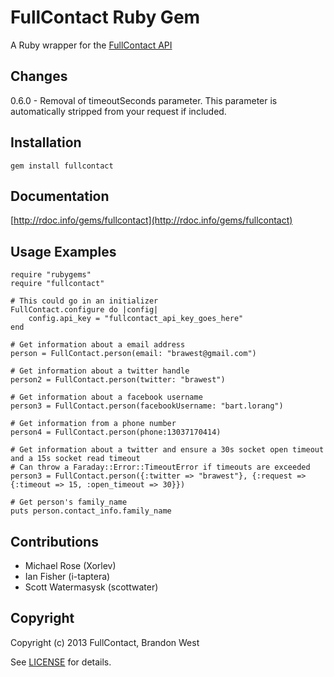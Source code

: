 FullContact Ruby Gem
====================
A Ruby wrapper for the [FullContact API](http://www.fullcontact.com/)

Changes
-------

0.6.0 - Removal of timeoutSeconds parameter. This parameter is automatically stripped from your request if included.

Installation
------------
    gem install fullcontact

Documentation
-------------
[http://rdoc.info/gems/fullcontact](http://rdoc.info/gems/fullcontact)

Usage Examples
--------------
    require "rubygems"
    require "fullcontact"

	# This could go in an initializer
	FullContact.configure do |config|
		config.api_key = "fullcontact_api_key_goes_here"
	end
	
    # Get information about a email address
    person = FullContact.person(email: "brawest@gmail.com")
    
    # Get information about a twitter handle
    person2 = FullContact.person(twitter: "brawest")

    # Get information about a facebook username
    person3 = FullContact.person(facebookUsername: "bart.lorang")
    
    # Get information from a phone number
    person4 = FullContact.person(phone:13037170414)
    
    # Get information about a twitter and ensure a 30s socket open timeout and a 15s socket read timeout
    # Can throw a Faraday::Error::TimeoutError if timeouts are exceeded
    person3 = FullContact.person({:twitter => "brawest"}, {:request => {:timeout => 15, :open_timeout => 30}})

	# Get person's family_name
	puts person.contact_info.family_name
	
Contributions
-------------
- Michael Rose (Xorlev)
- Ian Fisher (i-taptera)
- Scott Watermasysk (scottwater)

Copyright
---------
Copyright (c) 2013 FullContact, Brandon West

See [LICENSE](https://github.com/brandonmwest/rainmaker/blob/master/LICENSE.md) for details.
